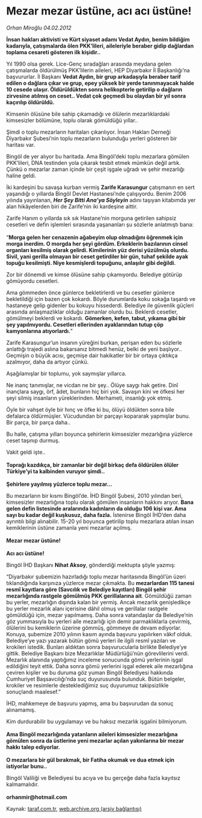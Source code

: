 # Mezar mezar üstüne, acı acı üstüne!

*Orhan Miroğlu 04.02.2012*

<div class="yazi"><p><b>İnsan hakları aktivisti ve Kürt siyaset adamı Vedat Aydın, benim bildiğim kadarıyla, çatışmalarda ölen PKK’lileri, aileleriyle beraber gidip dağlardan toplama cesareti gösteren ilk kişidir..</b></p>
<p>Yıl 1990 olsa gerek. Lice-Genç sıradağları arasında meydana gelen çatışmalarda öldürülmüş PKK’lilerin aileleri, HEP Diyarbakır İl Başkanlığı’na başvururlar. İl Başkanı <b>Vedat Aydın, bir grup arkadaşıyla beraber tarif edilen o dağlara çıkar ve grup, epey yüksek bir yerde tanınmayacak halde 10 cesede ulaşır. Öldürüldükten sonra helikopterle getirilip o dağların zirvesine atılmış on ceset.. Vedat çok geçmedi bu olaydan bir yıl sonra kaçırılıp öldürüldü.</b> </p>
<p>Kimsenin ölüsüne bile sahip çıkamadığı ve ölülerin mezarlıklardaki kimsesizler bölümüne, toplu olarak gömüldüğü yıllar..</p>
<p>Şimdi o toplu mezarların haritaları çıkarılıyor. İnsan Hakları Derneği Diyarbakır Şubesi’nin toplu mezarların bulunduğu yerleri gösteren bir haritası var. </p>
<p>Bingöl de yer alıyor bu haritada. Ama Bingöl’deki toplu mezarlara gömülen PKK’lileri, DNA testinden yola çıkarak tesbit etmek mümkün değil artık. Çünkü o mezarlar zaman içinde bir çeşit işgale uğradı ve şehir mezarlığı haline geldi. </p>
<p>İki kardeşini bu savaşa kurban vermiş <b>Zarife Karasungur</b> çatışmanın en sert yaşandığı o yıllarda Bingöl Devlet Hastanesi’nde çalışıyordu. Benim 2006 yılında yayınlanan, <b><i>Her Şey Bitti Ana’ya Söyleyin</i></b> adını taşıyan kitabımda yer alan hikâyelerden biri de Zarife’nin iki kardeşine aittir. </p>
<p>Zarife Hanım o yıllarda sık sık Hastane’nin morguna getirilen sahipsiz cesetleri ve defin işlemleri sırasında yaşananları şu sözlerle anlatmıştı bana:<br/><br/>“<b>Morga gelen her cenazenin ağabeyim olup olmadığını öğrenmek için morga inerdim. O morgda her şeyi gördüm. Erkeklerin bazılarının cinsel organları kesilmiş olarak gelirdi. Kimilerinin yüz derisi yüzülmüş olurdu. Sivil, yani gerilla olmayan bir ceset getirdiler bir gün, tuhaf şekilde ayak topuğu kesilmişti. Niye kesmişlerdi topuğunu, anlaşılır gibi değildi.</b></p>
<p>Zor bir dönemdi ve kimse ölüsüne sahip çıkamıyordu. Belediye götürüp gömüyordu cesetleri.</p>
<p>Ama gömmeden önce günlerce bekletirlerdi ve bu cesetler günlerce bekletildiği için bazen çok kokardı. Böyle durumlarda koku sokağa taşardı ve hastaneye gelip gidenler bu kokuyu hissederdi. Belediye ile güvenlik güçleri arasında anlaşmazlıklar olduğu zamanlar olurdu bu. Beklerdi cesetler, gömülmeyi beklerdi ve kokardı. <b>Gömerken, kefen, tabut, yıkama gibi bir şey yapılmıyordu. Cesetleri ellerinden ayaklarından tutup çöp kamyonlarına atıyorlardı.</b>”</p>
<p>Zarife Karasungur’un insanın yüreğini burkan, perişan eden bu sözlerle anlattığı trajedi aslına bakarsanız bitmedi henüz, belki de yeni başlıyor.. Geçmişin o büyük acısı, geçmişe dair hakikatler bir bir ortaya çıktıkça azalmıyor, daha da artıyor çünkü.</p>
<p>Aşağılamışlar bir toplumu, yok saymışlar yıllarca.</p>
<p>Ne inanç tanımışlar, ne vicdan ne bir şey.. Ölüye saygı hak getire. Dinî inançlara saygı, örf, âdet, bunların hiç biri yok. Savaşın kini ve öfkesi her şeyi silmiş insanların yüreklerinden. Merhameti, insanlığı yok etmiş.</p>
<p>Öyle bir vahşet öyle bir hınç ve öfke ki bu, ölüyü öldükten sonra bile defalarca öldürmüşler. Vücudundan bir parçayı kopararak yapmışlar bunu. Bir parça, bir parça daha..</p>
<p>Bu halle, çatışma yılları boyunca şehirlerin kimsesizler mezarlığına yüzlerce ceset taşınıp durmuş.</p>
<p>Vakit geldi işte..<br/><br/><b>Toprağı kazdıkça, bir zamanlar bir değil birkaç defa öldürülen ölüler Türkiye’yi ta kalbinden vuruyor şimdi..<br/><br/></b><b>Şehirlere yayılmış yüzlerce toplu mezar... </b></p>
<p>Bu mezarların bir kısmı Bingöl’de. İHD Bingöl Şubesi, 2010 yılından beri, kimsesizler mezarlığına toplu olarak gömülen insanların hakkını arıyor. <b>Bana gelen defin listesinde aralarında kadınların da olduğu 106 kişi var. Ama sayı bu kadar değil kuşkusuz, daha fazla.</b> İstenirse Bingöl İHD’den daha ayrıntılı bilgi alınabilir. 15-20 yıl boyunca getirilip toplu mezarlara atılan insan kemiklerinin üstüne zamanla yeni mezarlar açılmış.<br/><br/><b>Mezar mezar üstüne!<br/><br/></b><b>Acı acı üstüne!</b></p>
<p>Bingöl İHD Başkanı <b>Nihat Aksoy</b>, gönderdiği mektupta şöyle yazmış: </p>
<p>“Diyarbakır şubemizin hazırladığı toplu mezar haritasında Bingöl’ün üzeri tıklandığında karşınıza yüzlerce mezar çıkmakta. Bu <b>mezarlardan 115 tanesi resmî kayıtlara göre (Savcılık ve Belediye kayıtları) Bingöl şehir mezarlığında rastgele gömülmüş PKK gerillalarına ait</b>. Gömüldüğü zaman bu yerler, mezarlığın dışında kalan bir yermiş. Ancak mezarlık genişledikçe bu yerler mezarlık alanı içerisine dâhil olmuş ve gerillalar rastgele gömüldüğü için, mezar yapılmamış. Daha sonra vatandaşlar da Belediye’nin göz yummasıyla bu yerleri aile mezarlığı için demir parmaklıklarla çevirmiş, ölülerini bu kemiklerin üzerine gömmüş, gömmeye de devam ediyorlar. Konuya, şubemize 2010 yılının kasım ayında başvuru yapılırken vâkıf olduk. Belediye’ye yazı yazarak bütün gömü yerleri ile ilgili resmî yazıları ve krokileri istedik. Bunları aldıktan sonra başvurucularla birlikte Belediye’ye gittik. Belediye Başkanı bize Mezarlıklar Müdürlüğü’nün görevlilerini verdi. Mezarlık alanında yaptığımız inceleme sonucunda gömü yerlerinin işgal edildiğini teyit ettik. Daha sonra gömü yerlerini işgal ederek aile mezarlığına çeviren kişiler ve bu duruma göz yuman Bingöl Belediyesi hakkında Cumhuriyet Başsavcılığı’nda suç duyurusunda bulunduk. Bütün belgeler, krokiler ve resimlerle desteklediğimiz suç duyurumuz takipsizlikle sonuçlandı maalesef.”</p>
<p>İHD, mahkemeye de başvuru yapmış, ama bu başvurudan da sonuç alınamamış.</p>
<p>Kim durdurabilir bu uygulamayı ve bu haksız mezarlık işgalini bilmiyorum.<br/><br/><b>Ama Bingöl mezarlığında yatanların aileleri kimsesizler mezarlığına gömülen sonra da üstlerine yeni mezarlar açılan yakınlarına bir mezar hakkı talep ediyorlar.<br/><br/></b><b>O mezarlara bir gül bırakmak, bir Fatiha okumak ve dua etmek için istiyorlar bunu..</b></p>
<p>Bingöl Valiliği ve Belediyesi bu acıya ve bu gerçeğe daha fazla kayıtsız kalmamalıdır.<br/><br/><b>orhanmir@hotmail.com</b></p>
</div>

Kaynak: [taraf.com.tr](http://www.taraf.com.tr/orhan-miroglu/makale-mezar-mezar-ustune-aci-aci-ustune.htm), [web.archive.org (arşiv bağlantısı)](http://web.archive.org/web/20130721081324/http://www.taraf.com.tr/orhan-miroglu/makale-mezar-mezar-ustune-aci-aci-ustune.htm)
